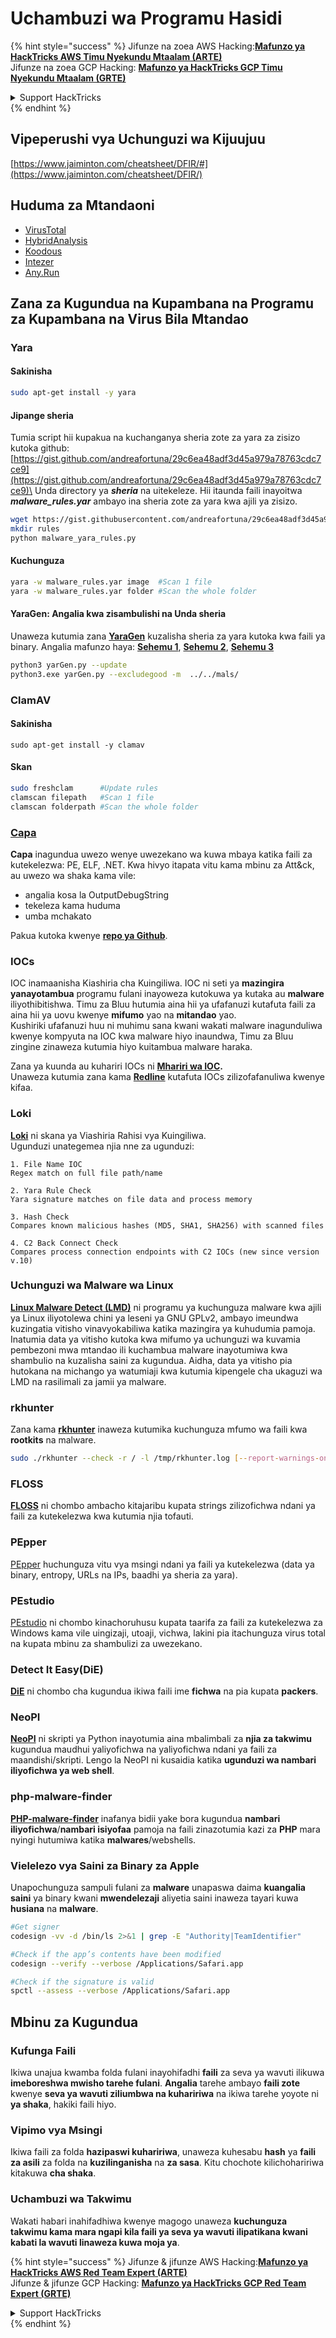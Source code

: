 # Uchambuzi wa Programu Hasidi

{% hint style="success" %}
Jifunze na zoea AWS Hacking:<img src="/.gitbook/assets/arte.png" alt="" data-size="line">[**Mafunzo ya HackTricks AWS Timu Nyekundu Mtaalam (ARTE)**](https://training.hacktricks.xyz/courses/arte)<img src="/.gitbook/assets/arte.png" alt="" data-size="line">\
Jifunze na zoea GCP Hacking: <img src="/.gitbook/assets/grte.png" alt="" data-size="line">[**Mafunzo ya HackTricks GCP Timu Nyekundu Mtaalam (GRTE)**<img src="/.gitbook/assets/grte.png" alt="" data-size="line">](https://training.hacktricks.xyz/courses/grte)

<details>

<summary>Support HackTricks</summary>

* Angalia [**mpango wa michango**](https://github.com/sponsors/carlospolop)!
* **Jiunge na** 💬 [**Kikundi cha Discord**](https://discord.gg/hRep4RUj7f) au kikundi cha [**telegram**](https://t.me/peass) au **tufuate** kwenye **Twitter** 🐦 [**@hacktricks\_live**](https://twitter.com/hacktricks\_live)**.**
* **Shiriki mbinu za udukuzi kwa kuwasilisha PRs kwa** [**HackTricks**](https://github.com/carlospolop/hacktricks) na [**HackTricks Cloud**](https://github.com/carlospolop/hacktricks-cloud) repos za github.

</details>
{% endhint %}

## Vipeperushi vya Uchunguzi wa Kijuujuu

[https://www.jaiminton.com/cheatsheet/DFIR/#](https://www.jaiminton.com/cheatsheet/DFIR/)

## Huduma za Mtandaoni

* [VirusTotal](https://www.virustotal.com/gui/home/upload)
* [HybridAnalysis](https://www.hybrid-analysis.com)
* [Koodous](https://koodous.com)
* [Intezer](https://analyze.intezer.com)
* [Any.Run](https://any.run/)

## Zana za Kugundua na Kupambana na Programu za Kupambana na Virus Bila Mtandao

### Yara

#### Sakinisha
```bash
sudo apt-get install -y yara
```
#### Jipange sheria

Tumia script hii kupakua na kuchanganya sheria zote za yara za zisizo kutoka github: [https://gist.github.com/andreafortuna/29c6ea48adf3d45a979a78763cdc7ce9](https://gist.github.com/andreafortuna/29c6ea48adf3d45a979a78763cdc7ce9)\
Unda directory ya _**sheria**_ na uitekeleze. Hii itaunda faili inayoitwa _**malware\_rules.yar**_ ambayo ina sheria zote za yara kwa ajili ya zisizo.
```bash
wget https://gist.githubusercontent.com/andreafortuna/29c6ea48adf3d45a979a78763cdc7ce9/raw/4ec711d37f1b428b63bed1f786b26a0654aa2f31/malware_yara_rules.py
mkdir rules
python malware_yara_rules.py
```
#### Kuchunguza
```bash
yara -w malware_rules.yar image  #Scan 1 file
yara -w malware_rules.yar folder #Scan the whole folder
```
#### YaraGen: Angalia kwa zisambulishi na Unda sheria

Unaweza kutumia zana [**YaraGen**](https://github.com/Neo23x0/yarGen) kuzalisha sheria za yara kutoka kwa faili ya binary. Angalia mafunzo haya: [**Sehemu 1**](https://www.nextron-systems.com/2015/02/16/write-simple-sound-yara-rules/), [**Sehemu 2**](https://www.nextron-systems.com/2015/10/17/how-to-write-simple-but-sound-yara-rules-part-2/), [**Sehemu 3**](https://www.nextron-systems.com/2016/04/15/how-to-write-simple-but-sound-yara-rules-part-3/)
```bash
python3 yarGen.py --update
python3.exe yarGen.py --excludegood -m  ../../mals/
```
### ClamAV

#### Sakinisha
```
sudo apt-get install -y clamav
```
#### Skan
```bash
sudo freshclam      #Update rules
clamscan filepath   #Scan 1 file
clamscan folderpath #Scan the whole folder
```
### [Capa](https://github.com/mandiant/capa)

**Capa** inagundua uwezo wenye uwezekano wa kuwa mbaya katika faili za kutekelezwa: PE, ELF, .NET. Kwa hivyo itapata vitu kama mbinu za Att\&ck, au uwezo wa shaka kama vile:

* angalia kosa la OutputDebugString
* tekeleza kama huduma
* umba mchakato

Pakua kutoka kwenye [**repo ya Github**](https://github.com/mandiant/capa).

### IOCs

IOC inamaanisha Kiashiria cha Kuingiliwa. IOC ni seti ya **mazingira yanayotambua** programu fulani inayoweza kutokuwa ya kutaka au **malware** iliyothibitishwa. Timu za Bluu hutumia aina hii ya ufafanuzi kutafuta faili za aina hii ya uovu kwenye **mifumo** yao na **mitandao** yao.\
Kushiriki ufafanuzi huu ni muhimu sana kwani wakati malware inagunduliwa kwenye kompyuta na IOC kwa malware hiyo inaundwa, Timu za Bluu zingine zinaweza kutumia hiyo kuitambua malware haraka.

Zana ya kuunda au kuhariri IOCs ni [**Mhariri wa IOC**](https://www.fireeye.com/services/freeware/ioc-editor.html)**.**\
Unaweza kutumia zana kama [**Redline**](https://www.fireeye.com/services/freeware/redline.html) kutafuta IOCs zilizofafanuliwa kwenye kifaa. 

### Loki

[**Loki**](https://github.com/Neo23x0/Loki) ni skana ya Viashiria Rahisi vya Kuingiliwa.\
Ugunduzi unategemea njia nne za ugunduzi:
```
1. File Name IOC
Regex match on full file path/name

2. Yara Rule Check
Yara signature matches on file data and process memory

3. Hash Check
Compares known malicious hashes (MD5, SHA1, SHA256) with scanned files

4. C2 Back Connect Check
Compares process connection endpoints with C2 IOCs (new since version v.10)
```
### Uchunguzi wa Malware wa Linux

[**Linux Malware Detect (LMD)**](https://www.rfxn.com/projects/linux-malware-detect/) ni programu ya kuchunguza malware kwa ajili ya Linux iliyotolewa chini ya leseni ya GNU GPLv2, ambayo imeundwa kuzingatia vitisho vinavyokabiliwa katika mazingira ya kuhudumia pamoja. Inatumia data ya vitisho kutoka kwa mifumo ya uchunguzi wa kuvamia pembezoni mwa mtandao ili kuchambua malware inayotumiwa kwa shambulio na kuzalisha saini za kugundua. Aidha, data ya vitisho pia hutokana na michango ya watumiaji kwa kutumia kipengele cha ukaguzi wa LMD na rasilimali za jamii ya malware.

### rkhunter

Zana kama [**rkhunter**](http://rkhunter.sourceforge.net) inaweza kutumika kuchunguza mfumo wa faili kwa **rootkits** na malware.
```bash
sudo ./rkhunter --check -r / -l /tmp/rkhunter.log [--report-warnings-only] [--skip-keypress]
```
### FLOSS

[**FLOSS**](https://github.com/mandiant/flare-floss) ni chombo ambacho kitajaribu kupata strings zilizofichwa ndani ya faili za kutekelezwa kwa kutumia njia tofauti.

### PEpper

[PEpper](https://github.com/Th3Hurrican3/PEpper) huchunguza vitu vya msingi ndani ya faili ya kutekelezwa (data ya binary, entropy, URLs na IPs, baadhi ya sheria za yara).

### PEstudio

[PEstudio](https://www.winitor.com/download) ni chombo kinachoruhusu kupata taarifa za faili za kutekelezwa za Windows kama vile uingizaji, utoaji, vichwa, lakini pia itachunguza virus total na kupata mbinu za shambulizi za uwezekano.

### Detect It Easy(DiE)

[**DiE**](https://github.com/horsicq/Detect-It-Easy/) ni chombo cha kugundua ikiwa faili ime **fichwa** na pia kupata **packers**.

### NeoPI

[**NeoPI**](https://github.com/CiscoCXSecurity/NeoPI) ni skripti ya Python inayotumia aina mbalimbali za **njia za takwimu** kugundua maudhui yaliyofichwa na yaliyofichwa ndani ya faili za maandishi/skripti. Lengo la NeoPI ni kusaidia katika **ugunduzi wa nambari iliyofichwa ya web shell**.

### **php-malware-finder**

[**PHP-malware-finder**](https://github.com/nbs-system/php-malware-finder) inafanya bidii yake bora kugundua **nambari iliyofichwa**/**nambari isiyofaa** pamoja na faili zinazotumia kazi za **PHP** mara nyingi hutumiwa katika **malwares**/webshells.

### Vielelezo vya Saini za Binary za Apple

Unapochunguza sampuli fulani za **malware** unapaswa daima **kuangalia saini** ya binary kwani **mwendelezaji** aliyetia saini inaweza tayari kuwa **husiana** na **malware**.
```bash
#Get signer
codesign -vv -d /bin/ls 2>&1 | grep -E "Authority|TeamIdentifier"

#Check if the app’s contents have been modified
codesign --verify --verbose /Applications/Safari.app

#Check if the signature is valid
spctl --assess --verbose /Applications/Safari.app
```
## Mbinu za Kugundua

### Kufunga Faili

Ikiwa unajua kwamba folda fulani inayohifadhi **faili** za seva ya wavuti ilikuwa **imeboreshwa mwisho tarehe fulani**. **Angalia** tarehe ambayo **faili zote** kwenye **seva ya wavuti ziliumbwa na kuhaririwa** na ikiwa tarehe yoyote ni **ya shaka**, hakiki faili hiyo.

### Vipimo vya Msingi

Ikiwa faili za folda **hazipaswi kuhaririwa**, unaweza kuhesabu **hash** ya **faili za asili** za folda na **kuzilinganisha** na **za sasa**. Kitu chochote kilichohaririwa kitakuwa **cha shaka**.

### Uchambuzi wa Takwimu

Wakati habari inahifadhiwa kwenye magogo unaweza **kuchunguza takwimu kama mara ngapi kila faili ya seva ya wavuti ilipatikana kwani kabati la wavuti linaweza kuwa moja ya**.

{% hint style="success" %}
Jifunze & jifunze AWS Hacking:<img src="/.gitbook/assets/arte.png" alt="" data-size="line">[**Mafunzo ya HackTricks AWS Red Team Expert (ARTE)**](https://training.hacktricks.xyz/courses/arte)<img src="/.gitbook/assets/arte.png" alt="" data-size="line">\
Jifunze & jifunze GCP Hacking: <img src="/.gitbook/assets/grte.png" alt="" data-size="line">[**Mafunzo ya HackTricks GCP Red Team Expert (GRTE)**<img src="/.gitbook/assets/grte.png" alt="" data-size="line">](https://training.hacktricks.xyz/courses/grte)

<details>

<summary>Support HackTricks</summary>

* Angalia [**mpango wa usajili**](https://github.com/sponsors/carlospolop)!
* **Jiunge na** 💬 [**Kikundi cha Discord**](https://discord.gg/hRep4RUj7f) au kikundi cha [**telegram**](https://t.me/peass) au **tufuate** kwenye **Twitter** 🐦 [**@hacktricks\_live**](https://twitter.com/hacktricks\_live)**.**
* **Shiriki mbinu za udukuzi kwa kuwasilisha PRs kwa** [**HackTricks**](https://github.com/carlospolop/hacktricks) na [**HackTricks Cloud**](https://github.com/carlospolop/hacktricks-cloud) github repos.

</details>
{% endhint %}
